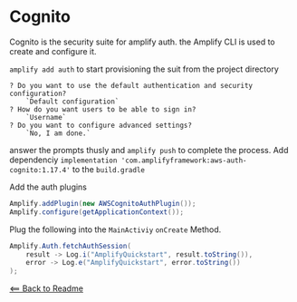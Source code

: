 # Cognito

Cognito is the security suite for amplify auth. the Amplify CLI is used to create and configure it.

`amplify add auth` to start provisioning the suit from the project directory

```CLI
? Do you want to use the default authentication and security configuration?
    `Default configuration`
? How do you want users to be able to sign in?
    `Username`
? Do you want to configure advanced settings?
    `No, I am done.`
```

answer the prompts thusly and `amplify push` to complete the process. Add dependenciy `implementation 'com.amplifyframework:aws-auth-cognito:1.17.4'` to the `build.gradle`

Add the auth plugins

```java
Amplify.addPlugin(new AWSCognitoAuthPlugin());
Amplify.configure(getApplicationContext());
```

Plug the following into the `MainActiviy` `onCreate` Method.

```java
Amplify.Auth.fetchAuthSession(
    result -> Log.i("AmplifyQuickstart", result.toString()),
    error -> Log.e("AmplifyQuickstart", error.toString())
);
```

[<== Back to Readme](/README.md)
